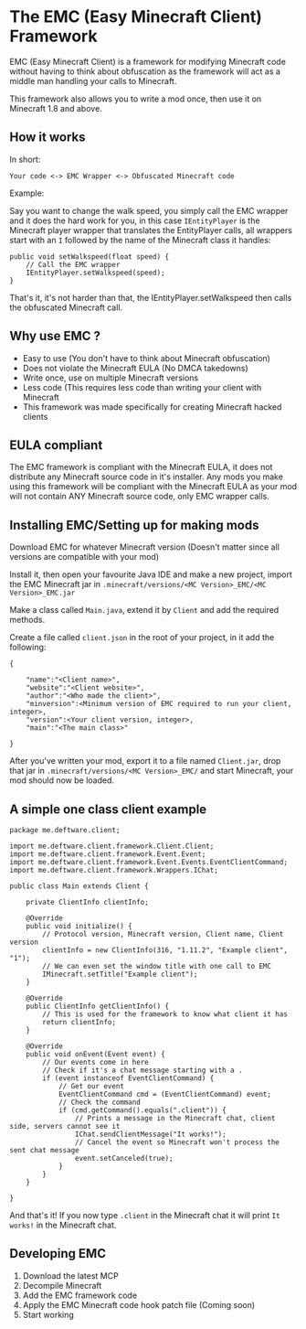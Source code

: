 The EMC (Easy Minecraft Client) Framework
===================

EMC (Easy Minecraft Client) is a framework for modifying Minecraft code without having to think about
obfuscation as the framework will act as a middle man handling your calls to Minecraft.

This framework also allows you to write a mod once, then use it on Minecraft 1.8 and above.

How it works
-------------------

In short:

`Your code <-> EMC Wrapper <-> Obfuscated Minecraft code`

Example:

Say you want to change the walk speed, you simply call the EMC wrapper and it does the hard work for you,
in this case `IEntityPlayer` is the Minecraft player wrapper that translates the EntityPlayer calls,
all wrappers start with an `I` followed by the name of the Minecraft class it handles:

```
public void setWalkspeed(float speed) {
	// Call the EMC wrapper
	IEntityPlayer.setWalkspeed(speed);
}
```

That's it, it's not harder than that, the IEntityPlayer.setWalkspeed then calls the obfuscated Minecraft call.

Why use EMC ?
-------------------

* Easy to use (You don't have to think about Minecraft obfuscation)
* Does not violate the Minecraft EULA (No DMCA takedowns)
* Write once, use on multiple Minecraft versions
* Less code (This requires less code than writing your client with Minecraft
* This framework was made specifically for creating Minecraft hacked clients

EULA compliant
-------------------

The EMC framework is compliant with the Minecraft EULA, it does not distribute any Minecraft source code in it's installer.
Any mods you make using this framework will be compliant with the Minecraft EULA as your mod will not contain ANY
Minecraft source code, only EMC wrapper calls.

Installing EMC/Setting up for making mods
-------------------

Download EMC for whatever Minecraft version (Doesn't matter since all versions are compatible with your mod)

Install it, then open your favourite Java IDE and make a new project, import the EMC Minecraft jar in `.minecraft/versions/<MC Version>_EMC/<MC Version>_EMC.jar`

Make a class called `Main.java`, extend it by `Client` and add the required methods.

Create a file called `client.json` in the root of your project, in it add the following:

```
{

    "name":"<Client name>",
    "website":"<Client website>",
    "author":"<Who made the client>",
    "minversion":<Minimum version of EMC required to run your client, integer>,
    "version":<Your client version, integer>,
    "main":"<The main class>"

}
```

After you've written your mod, export it to a file named `Client.jar`, drop that jar in `.minecraft/versions/<MC Version>_EMC/` and start Minecraft, your
mod should now be loaded.

A simple one class client example
-------------------

```
package me.deftware.client;

import me.deftware.client.framework.Client.Client;
import me.deftware.client.framework.Event.Event;
import me.deftware.client.framework.Event.Events.EventClientCommand;
import me.deftware.client.framework.Wrappers.IChat;

public class Main extends Client {
	
	private ClientInfo clientInfo;
	
	@Override
	public void initialize() {
		// Protocol version, Minecraft version, Client name, Client version
		clientInfo = new ClientInfo(316, "1.11.2", "Example client", "1");
		// We can even set the window title with one call to EMC
		IMinecraft.setTitle("Example client");
	}

	@Override
	public ClientInfo getClientInfo() {
		// This is used for the framework to know what client it has
		return clientInfo;
	}

	@Override
	public void onEvent(Event event) {
		// Our events come in here
		// Check if it's a chat message starting with a .
		if (event instanceof EventClientCommand) {
			// Get our event
			EventClientCommand cmd = (EventClientCommand) event;
			// Check the command
			if (cmd.getCommand().equals(".client")) {
				// Prints a message in the Minecraft chat, client side, servers cannot see it
				IChat.sendClientMessage("It works!");
				// Cancel the event so Minecraft won't process the sent chat message
				event.setCanceled(true);
			}
		}
	}

}
```

And that's it! If you now type `.client` in the Minecraft chat it will print `It works!` in the Minecraft chat.

Developing EMC
-------------------

1. Download the latest MCP
2. Decompile Minecraft
3. Add the EMC framework code
4. Apply the EMC Minecraft code hook patch file (Coming soon)
5. Start working
